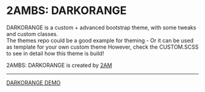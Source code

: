 # 2AMBS: DARKORANGE

DARKORANGE is a custom + advanced bootstrap theme, with some tweaks and custom classes.<br>
The themes repo could be a good example for theming - Or it can be used as template for your own custom theme
However, check the CUSTOM.SCSS to see in detail how this theme is build!

2AMBS: DARKORANGE is created by [2AM](https:2amundrgrnd.de)



_________________________________________________________________________________________________________

[DARKORANGE DEMO](https://themes.2amundrgrnd.de/darkorange/)
